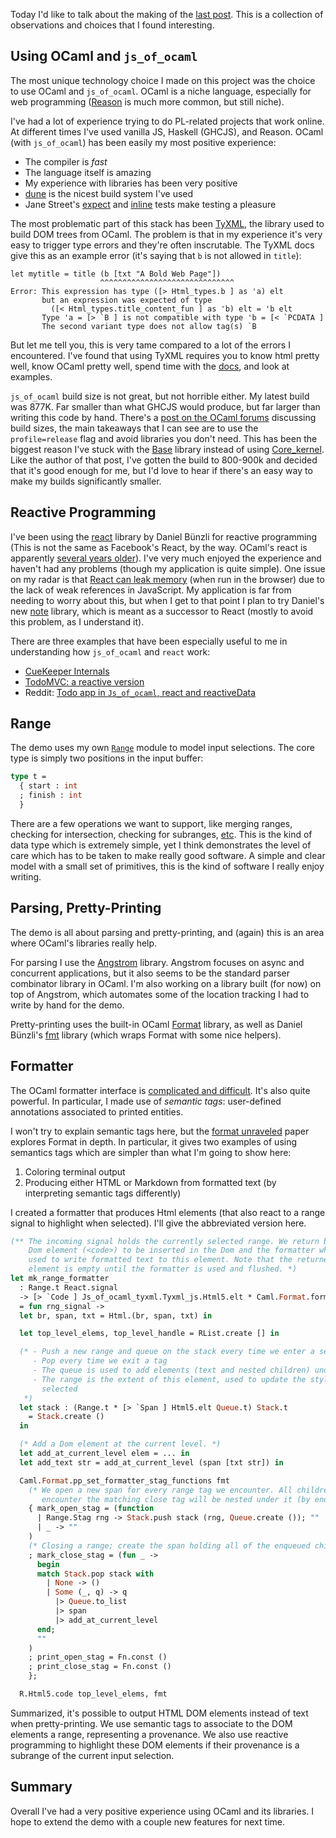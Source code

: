 Today I'd like to talk about the making of the [last post](/lambda-concrete-and-abstract/). This is a collection of observations and choices that I found interesting.

## Using OCaml and `js_of_ocaml`

The most unique technology choice I made on this project was the choice to use OCaml and `js_of_ocaml`. OCaml is a niche language, especially for web programming ([Reason](https://reasonml.github.io/) is much more common, but still niche).

I've had a lot of experience trying to do PL-related projects that work online. At different times I've used vanilla JS, Haskell (GHCJS), and Reason. OCaml (with `js_of_ocaml`) has been easily my most positive experience:

* The compiler is *fast*
* The language itself is amazing
* My experience with libraries has been very positive
* [dune](https://dune.readthedocs.io/) is the nicest build system I've used
* Jane Street's [expect](https://github.com/janestreet/ppx_expect) and [inline](https://github.com/janestreet/ppx_inline_test) tests make testing a pleasure

The most problematic part of this stack has been [TyXML](https://ocsigen.org/tyxml/4.4.0/manual/intro), the library used to build DOM trees from OCaml. The problem is that in my experience it's very easy to trigger type errors and they're often inscrutable. The TyXML docs give this as an example error (it's saying that `b` is not allowed in `title`):

```
let mytitle = title (b [txt "A Bold Web Page"])
                    ^^^^^^^^^^^^^^^^^^^^^^^^^^^^^^
Error: This expression has type ([> Html_types.b ] as 'a) elt
       but an expression was expected of type
         ([< Html_types.title_content_fun ] as 'b) elt = 'b elt
       Type 'a = [> `B ] is not compatible with type 'b = [< `PCDATA ]
       The second variant type does not allow tag(s) `B
```

But let me tell you, this is very tame compared to a lot of the errors I encountered. I've found that using TyXML requires you to know html pretty well, know OCaml pretty well, spend time with the [docs](https://ocsigen.org/tyxml/4.4.0/api/Html_sigs.T), and look at examples.

`js_of_ocaml` build size is not great, but not horrible either. My latest build was 877K. Far smaller than what GHCJS would produce, but far larger than writing this code by hand. There's a [post on the OCaml forums](https://discuss.ocaml.org/t/reducing-the-size-of-js-of-ocaml-output/2538) discussing build sizes, the main takeaways that I can see are to use the `profile=release` flag and avoid libraries you don't need. This has been the biggest reason I've stuck with the [Base](https://ocaml.janestreet.com/ocaml-core/latest/doc/base/index.html) library instead of using [Core_kernel](https://ocaml.janestreet.com/ocaml-core/latest/doc/core_kernel/index.html). Like the author of that post, I've gotten the build to 800-900k and decided that it's good enough for me, but I'd love to hear if there's an easy way to make my builds significantly smaller.

## Reactive Programming

I've been using the [react](https://erratique.ch/software/react) library by Daniel Bünzli for reactive programming (This is not the same as Facebook's React, by the way. OCaml's react is apparently [several years older](https://www.reddit.com/r/ocaml/comments/gt2ncz/todo_app_in_js_of_ocaml_react_and_reactivedata/fsaqk5e/)). I've very much enjoyed the experience and haven't had any problems (though my application is quite simple). One issue on my radar is that [React can leak memory](https://github.com/ocsigen/eliom/issues/262) (when run in the browser) due to the lack of weak references in JavaScript. My application is far from needing to worry about this, but when I get to that point I plan to try Daniel's new [note](https://github.com/dbuenzli/note/) library, which is meant as a successor to React (mostly to avoid this problem, as I understand it).

There are three examples that have been especially useful to me in understanding how `js_of_ocaml` and `react` work:

* [CueKeeper Internals](https://roscidus.com/blog/blog/2015/06/22/cuekeeper-internals-irmin/)
* [TodoMVC: a reactive version](https://ocsigen.org/blog/2015/10/07/react-example-todomvc/)
* Reddit: [Todo app in `Js_of_ocaml`, react and reactiveData](https://www.reddit.com/r/ocaml/comments/gt2ncz/todo_app_in_js_of_ocaml_react_and_reactivedata/)

## Range

The demo uses my own [`Range`](https://github.com/joelburget/lvca/blob/fa4981a04b0cdc91c10eb1ebdd81338e7adcfda1/syntax/Range.mli) module to model input selections. The core type is simply two positions in the input buffer:

```ml
type t =
  { start : int
  ; finish : int
  }
```

There are a few operations we want to support, like merging ranges, checking for intersection, checking for subranges, [etc](https://github.com/joelburget/lvca/blob/fa4981a04b0cdc91c10eb1ebdd81338e7adcfda1/syntax/Range.mli). This is the kind of data type which is extremely simple, yet I think demonstrates the level of care which has to be taken to make really good software. A simple and clear model with a small set of primitives, this is the kind of software I really enjoy writing.

## Parsing, Pretty-Printing

The demo is all about parsing and pretty-printing, and (again) this is an area where OCaml's libraries really help.

For parsing I use the [Angstrom](https://github.com/inhabitedtype/angstrom) library. Angstrom focuses on async and concurrent applications, but it also seems to be the standard parser combinator library in OCaml. I'm also working on a library built (for now) on top of Angstrom, which automates some of the location tracking I had to write by hand for the demo.

Pretty-printing uses the built-in OCaml [Format](https://caml.inria.fr/pub/docs/manual-ocaml/libref/Format.html) library, as well as Daniel Bünzli's [fmt](https://erratique.ch/software/fmt) library (which wraps Format with some nice helpers).

## Formatter

The OCaml formatter interface is [complicated and difficult](https://caml.inria.fr/pub/docs/manual-ocaml/libref/Format.html). It's also quite powerful. In particular, I made use of *semantic tags*: user-defined annotations associated to printed entities.

I won't try to explain semantic tags here, but the [format unraveled](https://rbonichon.github.io/papers/format-unraveled.pdf) paper explores Format in depth. In particular, it gives two examples of using semantics tags which are simpler than what I'm going to show here:

1. Coloring terminal output
2. Producing either HTML or Markdown from formatted text (by interpreting semantic tags differently)

I created a formatter that produces Html elements (that also react to a range signal to highlight when selected). I'll give the abbreviated version here.


```ocaml
(** The incoming signal holds the currently selected range. We return both a
    Dom element (<code>) to be inserted in the Dom and the formatter which is
    used to write formatted text to this element. Note that the returned Dom
    element is empty until the formatter is used and flushed. *)
let mk_range_formatter
  : Range.t React.signal
  -> [> `Code ] Js_of_ocaml_tyxml.Tyxml_js.Html5.elt * Caml.Format.formatter
  = fun rng_signal ->
  let br, span, txt = Html.(br, span, txt) in

  let top_level_elems, top_level_handle = RList.create [] in

  (* - Push a new range and queue on the stack every time we enter a semantic tag
     - Pop every time we exit a tag
     - The queue is used to add elements (text and nested children) under this element
     - The range is the extent of this element, used to update the style when text is
       selected
   *)
  let stack : (Range.t * [> `Span ] Html5.elt Queue.t) Stack.t
    = Stack.create ()
  in

  (* Add a Dom element at the current level. *)
  let add_at_current_level elem = ... in
  let add_text str = add_at_current_level (span [txt str]) in

  Caml.Format.pp_set_formatter_stag_functions fmt
    (* We open a new span for every range tag we encounter. All children until we
       encounter the matching close tag will be nested under it (by enqueuing). *)
    { mark_open_stag = (function
      | Range.Stag rng -> Stack.push stack (rng, Queue.create ()); ""
      | _ -> ""
    )
    (* Closing a range; create the span holding all of the enqueued children. *)
    ; mark_close_stag = (fun _ ->
      begin
      match Stack.pop stack with
        | None -> ()
        | Some (_, q) -> q
          |> Queue.to_list
          |> span
          |> add_at_current_level
      end;
      ""
    )
    ; print_open_stag = Fn.const ()
    ; print_close_stag = Fn.const ()
    };

  R.Html5.code top_level_elems, fmt
```

Summarized, it's possible to output HTML DOM elements instead of text when pretty-printing. We use semantic tags to associate to the DOM elements a range, representing a provenance. We also use reactive programming to highlight these DOM elements if their provenance is a subrange of the current input selection.

## Summary

Overall I've had a very positive experience using OCaml and its libraries. I hope to extend the demo with a couple new features for next time.
